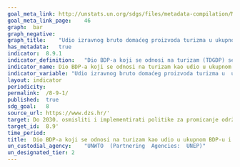 ```yaml
---	
goal_meta_link:	http://unstats.un.org/sdgs/files/metadata-compilation/Metadata-Goal-8.pdf'
goal_meta_link_page:	46
graph:	bar
graph_negative:	
graph_title:	"Udio izravnog bruto domaćeg proizvoda turizma u ukupnom BDP-u (%)"
has_metadata:	true
indicator:	8.9.1
indicator_definition:	"Dio BDP-a koji se odnosi na turizam (TDGDP) se definira kao zbroj bruto dodane vrijednosti (po baznim cijenama) kojeg su proizvele sve industrije kao odgovor na unutarnju turističku potrošnju plus iznos neto poreza na proizvode i uvoz uključen u vrijednost tog izdatka po kupovnim cijenama (TSA: RMF 2008, odjeljak 4.96). Iskazivanje ovog doprinosa turizma kao udjela u BDP-u pokazuje relativnu veličinu turističkog sektora u cijelom gospodarstvu."
indicator_name:	Dio BDP-a koji se odnosi na turizam kao udio u ukupnom BDP-u i stopi rasta
indicator_variable:	"Udio izravnog bruto domaćeg proizvoda turizma u  ukupnom BDP-u (%)"
layout:	indicator
periodicity:	
permalink:	/8-9-1/
published:	true
sdg_goal:	8
source_url:	https://www.dzs.hr/'
target:	Do 2030. osmisliti i implementirati politike za promicanje održivog turizma koji bi otvarao nova radna mjesta i promicao lokalnu kulturu i proizvode
target_id:	8.9'
time_period:	
title:	Dio BDP-a koji se odnosi na turizam kao udio u ukupnom BDP-u i stopi rasta
un_custodial_agency:	"UNWTO  (Partnering  Agencies:  UNEP)"
un_designated_tier:	2
---	
```


